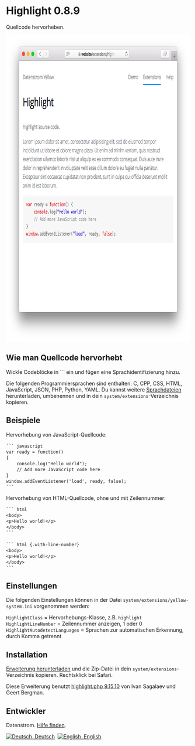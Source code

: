 Highlight 0.8.9
===============
Quellcode hervorheben.

<p align="center"><img src="highlight-screenshot.png?raw=true" width="795" height="836" alt="Bildschirmfoto"></p>

## Wie man Quellcode hervorhebt

Wickle Codeblöcke in \`\`\` ein und fügen eine Sprachidentifizierung hinzu.

Die folgenden Programmiersprachen sind enthalten: C, CPP, CSS, HTML, JavaScript, JSON, PHP, Python, YAML. Du kannst weitere [Sprachdateien](https://github.com/scrivo/highlight.php/tree/master/Highlight/languages) herunterladen, umbenennen und in dein `system/extensions`-Verzeichnis kopieren.

## Beispiele

Hervorhebung von JavaScript-Quellcode:

    ``` javascript
    var ready = function() 
    {
        console.log("Hello world");
        // Add more JavaScript code here
    }
    window.addEventListener('load', ready, false);
    ```

Hervorhebung von HTML-Quellcode, ohne und mit Zeilennummer:
    
    ``` html
    <body>
    <p>Hello world!</p>
    </body>
    ```

    ``` html {.with-line-number}
    <body>
    <p>Hello world!</p>
    </body>
    ```

## Einstellungen

Die folgenden Einstellungen können in der Datei `system/extensions/yellow-system.ini` vorgenommen werden:

`HighlightClass` = Hervorhebungs-Klasse, z.B. `highlight`  
`HighlightLineNumber` = Zeilennummer anzeigen, 1 oder 0   
`HighlightAutodetectLanguages` = Sprachen zur automatischen Erkennung, durch Komma getrennt  

## Installation

[Erweiterung herunterladen](https://github.com/datenstrom/yellow-extensions/raw/master/zip/highlight.zip) und die Zip-Datei in dein `system/extensions`-Verzeichnis kopieren. Rechtsklick bei Safari.

Diese Erweiterung benutzt [highlight.php 9.15.10](https://github.com/scrivo/highlight.php) von Ivan Sagalaev und Geert Bergman.

## Entwickler

Datenstrom. [Hilfe finden](https://datenstrom.se/de/yellow/help/).

<p>
<a href="README-de.md"><img src="https://raw.githubusercontent.com/datenstrom/yellow-extensions/master/source/help/language-de.png" width="15" height="15" alt="Deutsch">&nbsp; Deutsch</a>&nbsp;
<a href="README.md"><img src="https://raw.githubusercontent.com/datenstrom/yellow-extensions/master/source/help/language-en.png" width="15" height="15" alt="English">&nbsp; English</a>&nbsp;
</p>
